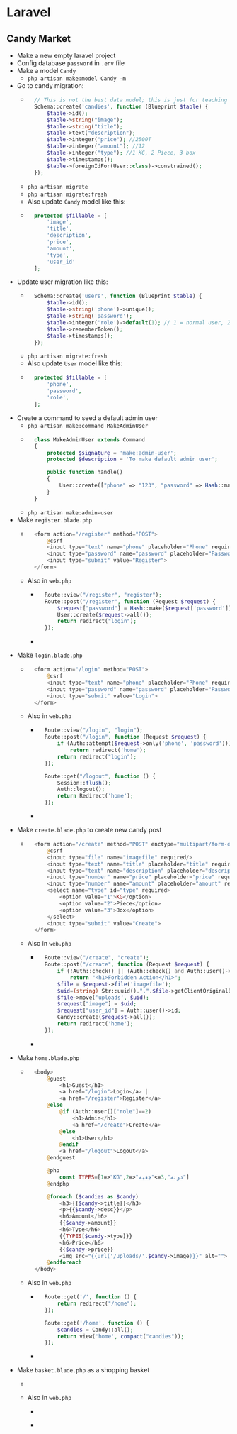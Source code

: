 # Laravel
## Candy Market
- Make a new empty laravel project
- Config database `password` in `.env` file
- Make a model `Candy`
    - `php artisan make:model Candy -m`
- Go to candy migration:
    - ~~~php
        // This is not the best data model; this is just for teaching and learning
        Schema::create('candies', function (Blueprint $table) {
            $table->id();
            $table->string("image");
            $table->string("title");
            $table->text("description");
            $table->integer("price"); //2500T
            $table->integer("amount"); //12
            $table->integer("type"); //1 KG, 2 Piece, 3 box
            $table->timestamps();
            $table->foreignIdFor(User::class)->constrained();
        });
      ~~~
    - `php artisan migrate`
    - `php artisan migrate:fresh`
    - Also update `Candy` model like this:
    - ~~~php
        protected $fillable = [
            'image',
            'title',
            'description',
            'price',
            'amount',
            'type',
            'user_id'
        ];
      ~~~
- Update user migration like this:
    - ~~~php
        Schema::create('users', function (Blueprint $table) {
            $table->id();
            $table->string('phone')->unique();
            $table->string('password');
            $table->integer('role')->default(1); // 1 = normal user, 2 = admin
            $table->rememberToken();
            $table->timestamps();
        });
      ~~~
    - `php artisan migrate:fresh`
    - Also update `User` model like this:
    - ~~~php
        protected $fillable = [
            'phone',
            'password',
            'role',
        ];
      ~~~
- Create a command to seed a default admin user
    - `php artisan make:command MakeAdminUser`
    - ~~~php
        class MakeAdminUser extends Command
        {
            protected $signature = 'make:admin-user';
            protected $description = 'To make default admin user';

            public function handle()
            {
                User::create(["phone" => "123", "password" => Hash::make("123"), "role" => "2"]);
            }
        }
      ~~~
    - `php artisan make:admin-user`
- Make `register.blade.php`
    - ~~~php
        <form action="/register" method="POST">
            @csrf
            <input type="text" name="phone" placeholder="Phone" required/>
            <input type="password" name="password" placeholder="Password" required/>
            <input type="submit" value="Register">
        </form>
      ~~~
    - Also in `web.php`
        - ~~~php
            Route::view("/register", "register");
            Route::post("/register", function (Request $request) {
                $request["password"] = Hash::make($request['password']);
                User::create($request->all());
                return redirect("login");
            });
        - ~~~
- Make `login.blade.php`
    - ~~~php
        <form action="/login" method="POST">
            @csrf
            <input type="text" name="phone" placeholder="Phone" required/>
            <input type="password" name="password" placeholder="Password" required/>
            <input type="submit" value="Login">
        </form>
      ~~~
    - Also in `web.php`
        - ~~~php
            Route::view("/login", "login");
            Route::post("/login", function (Request $request) {
                if (Auth::attempt($request->only('phone', 'password')))
                    return redirect('home');
                return redirect("login");
            });

            Route::get("/logout", function () {
                Session::flush();
                Auth::logout();
                return Redirect('home');
            });
        - ~~~
- Make `create.blade.php` to create new candy post
    - ~~~php
        <form action="/create" method="POST" enctype="multipart/form-data">
            @csrf
            <input type="file" name="imagefile" required/>
            <input type="text" name="title" placeholder="title" required/>
            <input type="text" name="description" placeholder="description" required/>
            <input type="number" name="price" placeholder="price" required/>
            <input type="number" name="amount" placeholder="amount" required/>
            <select name="type" id="type" required>
                <option value="1">KG</option>
                <option value="2">Piece</option>
                <option value="3">Box</option>
            </select>
            <input type="submit" value="Create">
        </form>
      ~~~
    - Also in `web.php`
        - ~~~php
            Route::view("/create", "create");
            Route::post("/create", function (Request $request) {
                if (!Auth::check() || (Auth::check() and Auth::user()->role != 2))
                    return "<h1>Forbidden Action</h1>";
                $file = $request->file('imagefile');
                $uid=(string) Str::uuid().".".$file->getClientOriginalExtension();
                $file->move('uploads', $uid);
                $request["image"] = $uid;
                $request["user_id"] = Auth::user()->id;
                Candy::create($request->all());
                return redirect('home');
            });
        - ~~~
- Make `home.blade.php`
    - ~~~php
        <body>
            @guest
                <h1>Guest</h1>
                <a href="/login">Login</a> | 
                <a href="/register">Register</a>
            @else
                @if (Auth::user()["role"]==2)
                    <h1>Admin</h1>
                    <a href="/create">Create</a>
                @else
                    <h1>User</h1>
                @endif
                <a href="/logout">Logout</a>
            @endguest

            @php
                const TYPES=[1=>"KG",2=>"دونه",3=>"جعبه"]   
            @endphp

            @foreach ($candies as $candy)
                <h3>{{$candy->title}}</h3>
                <p>{{$candy->desc}}</p>
                <h6>Amount</h6>
                {{$candy->amount}}
                <h6>Type</h6>
                {{TYPES[$candy->type]}}
                <h6>Price</h6>
                {{$candy->price}}
                <img src="{{url('/uploads/'.$candy->image)}}" alt="">
            @endforeach
        </body>
      ~~~
    - Also in `web.php`
        - ~~~php
            Route::get('/', function () {
                return redirect("/home");
            });

            Route::get('/home', function () {
                $candies = Candy::all();
                return view('home', compact("candies"));
            });
        - ~~~
- Make `basket.blade.php` as a shopping basket
    - ~~~php

      ~~~
    - Also in `web.php`
        - ~~~php

        - ~~~